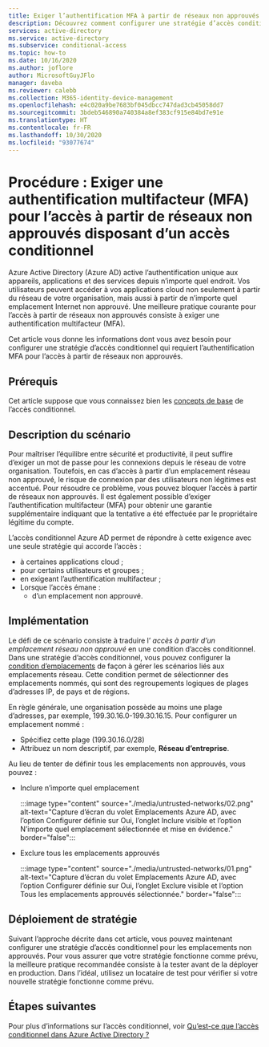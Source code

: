 ```yaml
---
title: Exiger l’authentification MFA à partir de réseaux non approuvés - Azure Active Directory
description: Découvrez comment configurer une stratégie d’accès conditionnel dans Azure Active Directory (Azure AD) pour les tentatives d’accès provenant de réseaux non approuvés.
services: active-directory
ms.service: active-directory
ms.subservice: conditional-access
ms.topic: how-to
ms.date: 10/16/2020
ms.author: joflore
author: MicrosoftGuyJFlo
manager: daveba
ms.reviewer: calebb
ms.collection: M365-identity-device-management
ms.openlocfilehash: e4c020a9be7683bf045dbcc747dad3cb45058dd7
ms.sourcegitcommit: 3bdeb546890a740384a8ef383cf915e84bd7e91e
ms.translationtype: HT
ms.contentlocale: fr-FR
ms.lasthandoff: 10/30/2020
ms.locfileid: "93077674"
---
```

# <a name="how-to-require-mfa-for-access-from-untrusted-networks-with-conditional-access"></a>Procédure : Exiger une authentification multifacteur (MFA) pour l’accès à partir de réseaux non approuvés disposant d’un accès conditionnel   

Azure Active Directory (Azure AD) active l’authentification unique aux appareils, applications et des services depuis n’importe quel endroit. Vos utilisateurs peuvent accéder à vos applications cloud non seulement à partir du réseau de votre organisation, mais aussi à partir de n’importe quel emplacement Internet non approuvé. Une meilleure pratique courante pour l’accès à partir de réseaux non approuvés consiste à exiger une authentification multifacteur (MFA).

Cet article vous donne les informations dont vous avez besoin pour configurer une stratégie d’accès conditionnel qui requiert l’authentification MFA pour l’accès à partir de réseaux non approuvés. 

## <a name="prerequisites"></a>Prérequis

Cet article suppose que vous connaissez bien les [concepts de base](overview.md) de l’accès conditionnel. 

## <a name="scenario-description"></a>Description du scénario

Pour maîtriser l’équilibre entre sécurité et productivité, il peut suffire d’exiger un mot de passe pour les connexions depuis le réseau de votre organisation. Toutefois, en cas d’accès à partir d’un emplacement réseau non approuvé, le risque de connexion par des utilisateurs non légitimes est accentué. Pour résoudre ce problème, vous pouvez bloquer l’accès à partir de réseaux non approuvés. Il est également possible d’exiger l’authentification multifacteur (MFA) pour obtenir une garantie supplémentaire indiquant que la tentative a été effectuée par le propriétaire légitime du compte. 

L’accès conditionnel Azure AD permet de répondre à cette exigence avec une seule stratégie qui accorde l’accès : 

- à certaines applications cloud ;
- pour certains utilisateurs et groupes ;  
- en exigeant l’authentification multifacteur ; 
- Lorsque l’accès émane : 
   - d’un emplacement non approuvé.

## <a name="implementation"></a>Implémentation

Le défi de ce scénario consiste à traduire l’ *accès à partir d’un emplacement réseau non approuvé* en une condition d’accès conditionnel. Dans une stratégie d’accès conditionnel, vous pouvez configurer la [condition d’emplacements](location-condition.md) de façon à gérer les scénarios liés aux emplacements réseau. Cette condition permet de sélectionner des emplacements nommés, qui sont des regroupements logiques de plages d’adresses IP, de pays et de régions.  

En règle générale, une organisation possède au moins une plage d’adresses, par exemple, 199.30.16.0-199.30.16.15.
Pour configurer un emplacement nommé :

- Spécifiez cette plage (199.30.16.0/28) 
- Attribuez un nom descriptif, par exemple, **Réseau d’entreprise**. 

Au lieu de tenter de définir tous les emplacements non approuvés, vous pouvez :

- Inclure n’importe quel emplacement 

   :::image type="content" source="./media/untrusted-networks/02.png" alt-text="Capture d’écran du volet Emplacements Azure AD, avec l’option Configurer définie sur Oui, l’onglet Inclure visible et l’option N’importe quel emplacement sélectionnée et mise en évidence." border="false":::

- Exclure tous les emplacements approuvés 

   :::image type="content" source="./media/untrusted-networks/01.png" alt-text="Capture d’écran du volet Emplacements Azure AD, avec l’option Configurer définie sur Oui, l’onglet Exclure visible et l’option Tous les emplacements approuvés sélectionnée." border="false":::

## <a name="policy-deployment"></a>Déploiement de stratégie

Suivant l’approche décrite dans cet article, vous pouvez maintenant configurer une stratégie d’accès conditionnel pour les emplacements non approuvés. Pour vous assurer que votre stratégie fonctionne comme prévu, la meilleure pratique recommandée consiste à la tester avant de la déployer en production. Dans l’idéal, utilisez un locataire de test pour vérifier si votre nouvelle stratégie fonctionne comme prévu.

## <a name="next-steps"></a>Étapes suivantes

Pour plus d’informations sur l’accès conditionnel, voir [Qu’est-ce que l’accès conditionnel dans Azure Active Directory ?](./overview.md)
